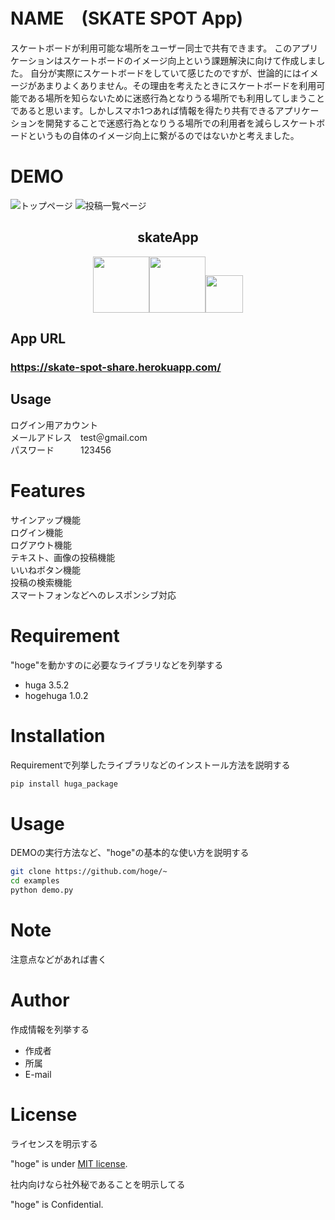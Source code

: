 # NAME　(SKATE SPOT App)
 
スケートボードが利用可能な場所をユーザー同士で共有できます。
このアプリケーションはスケートボードのイメージ向上という課題解決に向けて作成しました。
自分が実際にスケートボードをしていて感じたのですが、世論的にはイメージがあまりよくありません。その理由を考えたときにスケートボードを利用可能である場所を知らないために迷惑行為となりうる場所でも利用してしまうことであると思います。しかしスマホ1つあれば情報を得たり共有できるアプリケーションを開発することで迷惑行為となりうる場所での利用者を減らしスケートボードというもの自体のイメージ向上に繋がるのではないかと考えました。
 
# DEMO
![トップページ](https://user-images.githubusercontent.com/71962335/107184957-de8bc180-6a24-11eb-8c74-431a7402c6d4.png)
![投稿一覧ページ](https://user-images.githubusercontent.com/71962335/107181618-8d78cf00-6a1e-11eb-94ac-c86385f42b2b.png) 
<h2 align="center">skateApp</h2>

<div align="center" >
 
 <a  href="https://firebase.google.com/?gclid=Cj0KCQiAvP6ABhCjARIsAH37rbQRZHkoZPH6J8ghnhKArQokuB7qXrufTfGOXMepRDtk1tImeypTSXcaAoYiEALw_wcB"><img src="https://user-images.githubusercontent.com/71962335/107182941-155fd880-6a21-11eb-8b3c-96a43ea148b5.png" height="90px;" /></a><a href="https://ja.reactjs.org/"><img src="https://user-images.githubusercontent.com/71962335/107183195-acc52b80-6a21-11eb-8aa9-73fab1870eaa.png" height="90px;" /></a><a href="https://material-ui.com/"><img src="https://user-images.githubusercontent.com/71962335/107183817-ce72e280-6a22-11eb-988c-fcfc8a0cf278.png" height="60px;" /></a>
 </div>
 
## App URL
### **https://skate-spot-share.herokuapp.com/**  

## Usage
ログイン用アカウント　<br>
メールアドレス　test＠gmail.com<br>
パスワード　　　123456

# Features
 サインアップ機能<br>
 ログイン機能<br>
 ログアウト機能<br>
 テキスト、画像の投稿機能<br>
 いいねボタン機能<br>
 投稿の検索機能<br>
 スマートフォンなどへのレスポンシブ対応
 
# Requirement
 
"hoge"を動かすのに必要なライブラリなどを列挙する
 
* huga 3.5.2
* hogehuga 1.0.2
 
# Installation
 
Requirementで列挙したライブラリなどのインストール方法を説明する
 
```bash
pip install huga_package
```
 
# Usage
 
DEMOの実行方法など、"hoge"の基本的な使い方を説明する
 
```bash
git clone https://github.com/hoge/~
cd examples
python demo.py
```
 
# Note
 
注意点などがあれば書く
 
# Author
 
作成情報を列挙する
 
* 作成者
* 所属
* E-mail
 
# License
ライセンスを明示する
 
"hoge" is under [MIT license](https://en.wikipedia.org/wiki/MIT_License).
 
社内向けなら社外秘であることを明示してる
 
"hoge" is Confidential.
